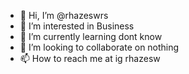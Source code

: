 - 👋 Hi, I’m @rhazeswrs
- 👀 I’m interested in Business
- 🌱 I’m currently learning dont know
- 💞️ I’m looking to collaborate on nothing
- 📫 How to reach me at ig rhazesw

<!---
rhazeswrs/rhazeswrs is a ✨ special ✨ repository because its `README.md` (this file) appears on your GitHub profile.
You can click the Preview link to take a look at your changes.
--->
